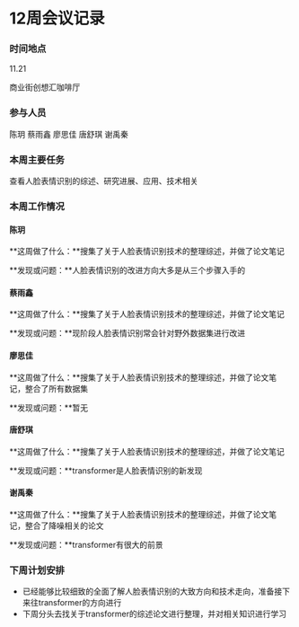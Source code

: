 # 12周会议记录

### 时间地点

11.21

商业街创想汇咖啡厅

### 参与人员

陈玥 蔡雨鑫 廖思佳 唐舒琪 谢禹秦

### 本周主要任务

查看人脸表情识别的综述、研究进展、应用、技术相关

### 本周工作情况

#### 陈玥

**这周做了什么：**搜集了关于人脸表情识别技术的整理综述，并做了论文笔记

**发现或问题：**人脸表情识别的改进方向大多是从三个步骤入手的

#### 蔡雨鑫

**这周做了什么：**搜集了关于人脸表情识别技术的整理综述，并做了论文笔记

**发现或问题：**现阶段人脸表情识别常会针对野外数据集进行改进

#### 廖思佳

**这周做了什么：**搜集了关于人脸表情识别技术的整理综述，并做了论文笔记，整合了所有数据集

**发现或问题：**暂无

#### 唐舒琪

**这周做了什么：**搜集了关于人脸表情识别技术的整理综述，并做了论文笔记

**发现或问题：**transformer是人脸表情识别的新发现

#### 谢禹秦

**这周做了什么：**搜集了关于人脸表情识别技术的整理综述，并做了论文笔记，整合了降噪相关的论文

**发现或问题：**transformer有很大的前景

### 下周计划安排

* 已经能够比较细致的全面了解人脸表情识别的大致方向和技术走向，准备接下来往transformer的方向进行
* 下周分头去找关于transformer的综述论文进行整理，并对相关知识进行学习